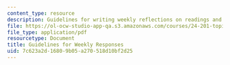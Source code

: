 ```yaml
---
content_type: resource
description: Guidelines for writing weekly reflections on readings and class discussion.
file: https://ol-ocw-studio-app-qa.s3.amazonaws.com/courses/24-201-topics-in-the-history-of-philosophy-justice-political-economy-spring-2016/7c623a2d16809b05a270518d10bf2d25_MIT24_201S16_Responses.pdf
file_type: application/pdf
resourcetype: Document
title: Guidelines for Weekly Responses
uid: 7c623a2d-1680-9b05-a270-518d10bf2d25
---
```

